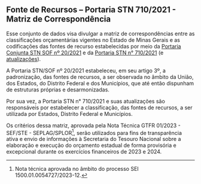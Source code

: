 ## Fonte de Recursos – Portaria STN 710/2021 - Matriz de Correspondência

Esse conjunto de dados visa divulgar a matriz de correspondências entre as classificações orçamentárias vigentes no Estado de Minas Gerais e as codificações das fontes de recurso estabelecidas por meio da [Portaria Conjunta STN SOF nº 20/2021](https://www.in.gov.br/en/web/dou/-/portaria-conjunta-stn/sof-n-20-de-23-de-fevereiro-de-2021-304861747) e da [Portaria STN n° 710/2021](https://www.in.gov.br/en/web/dou/-/portaria-n-710-de-25-de-fevereiro-de-2021-305389863) (e [atualizações](https://www.gov.br/tesouronacional/pt-br/contabilidade-e-custos/federacao/fonte-ou-destinacao-de-recursos)).

A Portaria STN/SOF nº 20/2021 estabeleceu, em seu artigo 3º, a padronização, das fontes de recursos, a ser observada no âmbito da União, dos Estados, do Distrito Federal e dos Municípios, que até então dispunham de estruturas próprias e desarmonizadas.

Por sua vez, a Portaria STN n° 710/2021 e suas atualizações são responsáveis por estabelecer a classificação, das fontes de recursos, a ser utilizada por Estados, Distrito Federal e Municípios.

Os critérios dessa matriz, aprovada pela Nota Técnica GTFR 01/2023 - SEF/STE - SEPLAG/SPLOR[^20230914T101952], serão utilizados para fins de transparência ativa e envio de informações à Secretaria do Tesouro Nacional sobre a elaboração e execução do orçamento estadual de forma provisória e excepcional durante os exercícios financeiros de 2023 e 2024.

[^20230914T101952]: Nota técnica aprovada no âmbito do processo SEI 1500.01.0054727/2023-12.